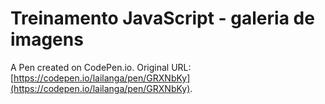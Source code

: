 # Treinamento JavaScript - galeria de imagens

A Pen created on CodePen.io. Original URL: [https://codepen.io/lailanga/pen/GRXNbKy](https://codepen.io/lailanga/pen/GRXNbKy).

